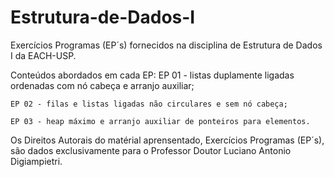 # Estrutura-de-Dados-I
 Exercícios Programas (EP´s) fornecidos na disciplina de Estrutura de Dados I da EACH-USP.

 Conteúdos abordados em cada EP:
    EP 01 - listas duplamente ligadas ordenadas com nó cabeça e arranjo auxiliar;

    EP 02 - filas e listas ligadas não circulares e sem nó cabeça;

    EP 03 - heap máximo e arranjo auxiliar de ponteiros para elementos.

Os Direitos Autorais do matérial aprensentado, Exercícios Programas (EP´s), são dados exclusivamente para o Professor Doutor Luciano Antonio Digiampietri.
